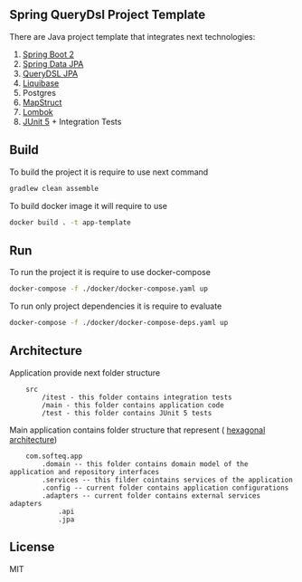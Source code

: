 ## Spring QueryDsl Project Template

There are Java project template that integrates next technologies:
1. [Spring Boot 2](https://spring.io/projects/spring-boot)
2. [Spring Data JPA](https://spring.io/projects/spring-data-jpa)
3. [QueryDSL JPA](http://www.querydsl.com/)
4. [Liquibase](https://www.liquibase.org/)
5. Postgres
6. [MapStruct](https://mapstruct.org/)
7. [Lombok](https://projectlombok.org/)
8. [JUnit 5](https://junit.org/junit5/docs/current/user-guide/) + Integration Tests

## Build 
To build the project it is require to use next command

```bash
gradlew clean assemble
```

To build docker image it will require to use

```bash
docker build . -t app-template
```

## Run

To run the project it is require to use docker-compose

```bash
docker-compose -f ./docker/docker-compose.yaml up
```

To run only project dependencies it is require to evaluate 

```bash
docker-compose -f ./docker/docker-compose-deps.yaml up
```

## Architecture

Application provide next folder structure 
```
    src
        /itest - this folder contains integration tests
        /main - this folder contains application code
        /test - this folder contains JUnit 5 tests
```

Main application contains folder structure that represent 
( [hexagonal architecture](https://en.wikipedia.org/wiki/Hexagonal_architecture_(software)))

```
    com.softeq.app
        .domain -- this folder contains domain model of the application and repository interfaces
        .services -- this filder cointains services of the application
        .config -- current folder contains application configurations
        .adapters -- current folder contains external services adapters
            .api
            .jpa
```

## License
MIT